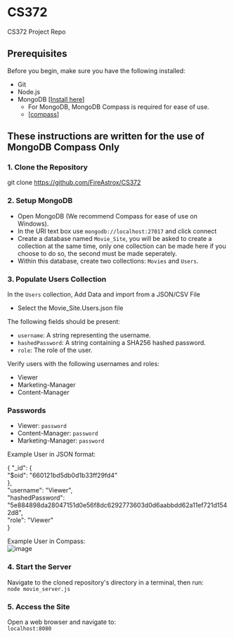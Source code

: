 # CS372
CS372 Project Repo

## Prerequisites

Before you begin, make sure you have the following installed:
- Git
- Node.js
- MongoDB [[Install here]([https://fastdl.mongodb.org/windows/mongodb-windows-x86_64-7.0.8-signed.msi](https://www.mongodb.com/try/download/community))]
  - For MongoDB, MongoDB Compass is required for ease of use.
  - [[compass](https://downloads.mongodb.com/compass/mongodb-compass-1.42.3-win32-x64.exe)]

## These instructions are written for the use of MongoDB Compass Only

### 1. Clone the Repository
git clone https://github.com/FireAstrox/CS372

### 2. Setup MongoDB

- Open MongoDB (We recommend Compass for ease of use on Windows).
- In the URI text box use `mongodb://localhost:27017` and click connect
- Create a database named `Movie_Site`, you will be asked to create a collection at the same time, only one collection can be made here if you choose to do so, the second must be made seperately. 
- Within this database, create two collections: `Movies` and `Users`.

### 3. Populate Users Collection

In the `Users` collection, Add Data and import from a JSON/CSV File  
* Select the Movie_Site.Users.json file

The following fields should be present: 

- `username`: A string representing the username.
- `hashedPassword`: A string containing a SHA256 hashed password.
- `role`: The role of the user.

Verify users with the following usernames and roles:
- Viewer
- Marketing-Manager
- Content-Manager

### Passwords 
 - Viewer: `password`
 - Content-Manager: `password`
 - Marketing-Manager: `password`


Example User in JSON format:

{
  "_id": {  
    "$oid": "660121bd5db0d1b33ff29fd4"  
  },  
  "username": "Viewer",  
  "hashedPassword": "5e884898da28047151d0e56f8dc6292773603d0d6aabbdd62a11ef721d1542d8",  
  "role": "Viewer"  
}  

Example User in Compass:    
![image](https://github.com/FireAstrox/CS372/assets/112352211/78a16ada-4fb1-489a-b743-116c570aece5)


### 4. Start the Server

Navigate to the cloned repository's directory in a terminal, then run:  
`node movie_server.js`

### 5. Access the Site

Open a web browser and navigate to:  
`localhost:8080`  
